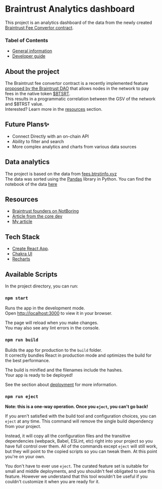 # Braintrust Analytics dashboard

This project is an analytics dashboard of the data from the newly created [Braintrust Fee Convertor contract](https://etherscan.io/address/0x438e6416fe63863c434e4d6ee0c39d8f96880186#code).

### Tabel of Contents

-   <a href="#general">General information</a>
-   <a href="#dev">Developer guide</a>

<h2 id="general">About the project</h2>

The Braintrust fee convertor contract is a recently implemented feature [proposed by the Braintrust DAO](https://snapshot.org/#/usebraintrust.eth/proposal/QmRgbnjVzTMShoT2dHa7dAQj4EYo3RMdhVUUKN9XrnBobQ) that allows nodes in the network to pay fees in the native token [$BTSRT](https://www.coingecko.com/en/coins/braintrust).<br/>
This results in a programmatic correlation between the GSV of the network and $BTRST value.<br/>
Interested? Learn more in the <a href="#resources">resources</a> section.

## Future Plans✨

-   Connect Directly with an on-chain API
-   Ability to filter and search
-   More complex analytics and charts from various data sources

## Data analytics

The project is based on the data from [fees.btrstinfo.xyz](https://fees.btrstinfo.xyz/)<br/>
The data was sorted using the [Pandas](https://pandas.pydata.org/) library in Python. You can find the notebook of the data [here](https://colab.research.google.com/drive/1B1yOhnXW2YzEuwnLZHqjMyIMPt9Du0P4?usp=sharing)

<h2 id="resources">Resources</h2>

-   [Braintrust founders on NotBoring](https://www.notboring.co/p/braintrust-fighting-capitalism-with)
-   [Article from the core dev](https://medium.com/snowfork/introducing-the-braintrust-fee-converter-21be7c8af951)
-   [My article](https://mirror.xyz/0x7c9CEfF6479439BF14621A09Ca8ab5635a26bD00/tbWNLgXQjF2ZQPCBOxSUmMd59Da-mnFqx8DJIy8G6ms)

<h2 id="dev">Tech Stack</h2>

-   [Create React App](https://github.com/facebook/create-react-app).
-   [Chakra UI](https://github.com/chakra-ui/chakra-ui)
-   [Recharts](https://recharts.org/)

## Available Scripts

In the project directory, you can run:

### `npm start`

Runs the app in the development mode.\
Open [http://localhost:3000](http://localhost:3000) to view it in your browser.

The page will reload when you make changes.\
You may also see any lint errors in the console.

### `npm run build`

Builds the app for production to the `build` folder.\
It correctly bundles React in production mode and optimizes the build for the best performance.

The build is minified and the filenames include the hashes.\
Your app is ready to be deployed!

See the section about [deployment](https://facebook.github.io/create-react-app/docs/deployment) for more information.

### `npm run eject`

**Note: this is a one-way operation. Once you `eject`, you can't go back!**

If you aren't satisfied with the build tool and configuration choices, you can `eject` at any time. This command will remove the single build dependency from your project.

Instead, it will copy all the configuration files and the transitive dependencies (webpack, Babel, ESLint, etc) right into your project so you have full control over them. All of the commands except `eject` will still work, but they will point to the copied scripts so you can tweak them. At this point you're on your own.

You don't have to ever use `eject`. The curated feature set is suitable for small and middle deployments, and you shouldn't feel obligated to use this feature. However we understand that this tool wouldn't be useful if you couldn't customize it when you are ready for it.
